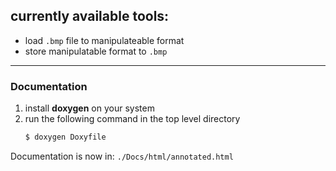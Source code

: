 currently available tools:
---
- load `.bmp` file to manipulateable format
- store manipulatable format to `.bmp`

---
### Documentation

1. install __doxygen__ on your system
2. run the following command in the top level directory
    ```bash
    $ doxygen Doxyfile
    ```
Documentation is now in: `./Docs/html/annotated.html`